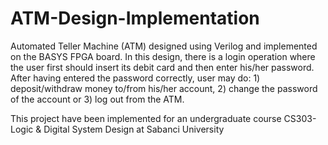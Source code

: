 # ATM-Design-Implementation

Automated Teller Machine (ATM) designed using Verilog and implemented on the BASYS FPGA board. In this design, there is a login operation where the user first should insert its debit card and then enter his/her password. After having entered the password correctly, user may do: 1) deposit/withdraw money to/from his/her account, 2) change the password of the account or 3) log out from the ATM. 

This project have been implemented for an undergraduate course CS303-Logic & Digital System Design at Sabanci University

